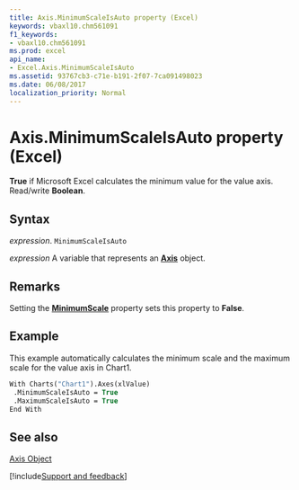 ```yaml
---
title: Axis.MinimumScaleIsAuto property (Excel)
keywords: vbaxl10.chm561091
f1_keywords:
- vbaxl10.chm561091
ms.prod: excel
api_name:
- Excel.Axis.MinimumScaleIsAuto
ms.assetid: 93767cb3-c71e-b191-2f07-7ca091498023
ms.date: 06/08/2017
localization_priority: Normal
---
```



# Axis.MinimumScaleIsAuto property (Excel)

**True** if Microsoft Excel calculates the minimum value for the value axis. Read/write **Boolean**.


## Syntax

_expression_. `MinimumScaleIsAuto`

_expression_ A variable that represents an **[Axis](Excel.Axis(object).md)** object.


## Remarks

Setting the  **[MinimumScale](Excel.Axis.MinimumScale.md)** property sets this property to **False**.


## Example

This example automatically calculates the minimum scale and the maximum scale for the value axis in Chart1.


```vb
With Charts("Chart1").Axes(xlValue) 
 .MinimumScaleIsAuto = True 
 .MaximumScaleIsAuto = True 
End With
```


## See also


[Axis Object](Excel.Axis(object).md)

[!include[Support and feedback](~/includes/feedback-boilerplate.md)]